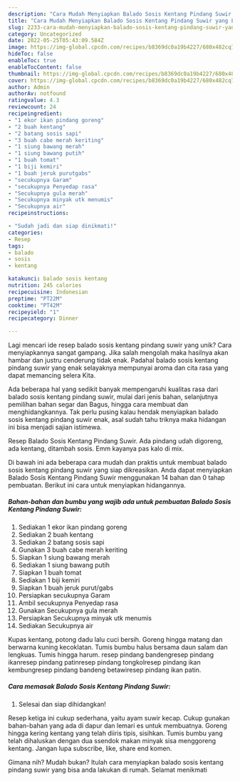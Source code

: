 ```yaml
---
description: "Cara Mudah Menyiapkan Balado Sosis Kentang Pindang Suwir yang Lezat"
title: "Cara Mudah Menyiapkan Balado Sosis Kentang Pindang Suwir yang Lezat"
slug: 2233-cara-mudah-menyiapkan-balado-sosis-kentang-pindang-suwir-yang-lezat
category: Uncategorized
date: 2022-05-25T05:43:09.584Z
image: https://img-global.cpcdn.com/recipes/b8369dc0a19b4227/680x482cq70/balado-sosis-kentang-pindang-suwir-foto-resep-utama.jpg
hideToc: false
enableToc: true
enableTocContent: false
thumbnail: https://img-global.cpcdn.com/recipes/b8369dc0a19b4227/680x482cq70/balado-sosis-kentang-pindang-suwir-foto-resep-utama.jpg
cover: https://img-global.cpcdn.com/recipes/b8369dc0a19b4227/680x482cq70/balado-sosis-kentang-pindang-suwir-foto-resep-utama.jpg
author: Admin
authorAv: notfound
ratingvalue: 4.3
reviewcount: 24
recipeingredient:
- "1 ekor ikan pindang goreng"
- "2 buah kentang"
- "2 batang sosis sapi"
- "3 buah cabe merah keriting"
- "1 siung bawang merah"
- "1 siung bawang putih"
- "1 buah tomat"
- "1 biji kemiri"
- "1 buah jeruk purutgabs"
- "secukupnya Garam"
- "secukupnya Penyedap rasa"
- "Secukupnya gula merah"
- "Secukupnya minyak utk menumis"
- "Secukupnya air"
recipeinstructions:

- "Sudah jadi dan siap dinikmati!"
categories:
- Resep
tags:
- balado
- sosis
- kentang

katakunci: balado sosis kentang 
nutrition: 245 calories
recipecuisine: Indonesian
preptime: "PT22M"
cooktime: "PT42M"
recipeyield: "1"
recipecategory: Dinner

---
```





Lagi mencari ide resep balado sosis kentang pindang suwir yang unik? Cara menyiapkannya sangat gampang. Jika salah mengolah maka hasilnya akan hambar dan justru cenderung tidak enak. Padahal balado sosis kentang pindang suwir yang enak selayaknya mempunyai aroma dan cita rasa yang dapat memancing selera Kita.





Ada beberapa hal yang sedikit banyak mempengaruhi kualitas rasa dari balado sosis kentang pindang suwir, mulai dari jenis bahan, selanjutnya pemilihan bahan segar dan Bagus, hingga cara membuat dan menghidangkannya. Tak perlu pusing kalau hendak menyiapkan balado sosis kentang pindang suwir enak,      asal sudah tahu triknya maka hidangan ini bisa menjadi sajian istimewa.














Resep Balado Sosis Kentang Pindang Suwir. Ada pindang udah digoreng, ada kentang, ditambah sosis. Emm kayanya pas kalo di mix.






Di bawah ini ada beberapa cara mudah dan praktis untuk membuat balado sosis kentang pindang suwir yang siap dikreasikan. Anda dapat menyiapkan Balado Sosis Kentang Pindang Suwir menggunakan 14 bahan dan 0 tahap pembuatan. Berikut ini cara untuk menyiapkan hidangannya.

<!--inarticleads1-->

##### Bahan-bahan dan bumbu yang wajib ada untuk pembuatan Balado Sosis Kentang Pindang Suwir:

1. Sediakan 1 ekor ikan pindang goreng
1. Sediakan 2 buah kentang
1. Sediakan 2 batang sosis sapi
1. Gunakan 3 buah cabe merah keriting
1. Siapkan 1 siung bawang merah
1. Sediakan 1 siung bawang putih
1. Siapkan 1 buah tomat
1. Sediakan 1 biji kemiri
1. Siapkan 1 buah jeruk purut/gabs
1. Persiapkan secukupnya Garam
1. Ambil secukupnya Penyedap rasa
1. Gunakan Secukupnya gula merah
1. Persiapkan Secukupnya minyak utk menumis
1. Sediakan Secukupnya air


Kupas kentang, potong dadu lalu cuci bersih. Goreng hingga matang dan berwarna kuning kecoklatan. Tumis bumbu halus bersama daun salam dan lengkuas. Tumis hingga harum. resep pindang bandengresep pindang ikanresep pindang patinresep pindang tongkolresep pindang ikan kembungresep pindang bandeng betawiresep pindang ikan patin. 

<!--inarticleads2-->

##### Cara memasak Balado Sosis Kentang Pindang Suwir:


1. Selesai dan siap dihidangkan!

Resep ketiga ini cukup sederhana, yaitu ayam suwir kecap. Cukup gunakan bahan-bahan yang ada di dapur dan lemari es untuk membuatnya. Goreng hingga kering kentang yang telah diiris tipis, sisihkan. Tumis bumbu yang telah dihaluskan dengan dua ssendok makan minyak sisa menggoreng kentang. Jangan lupa subscribe, like, share end komen. 

Gimana nih? Mudah bukan? Itulah cara menyiapkan balado sosis kentang pindang suwir yang bisa anda lakukan di rumah. Selamat menikmati
